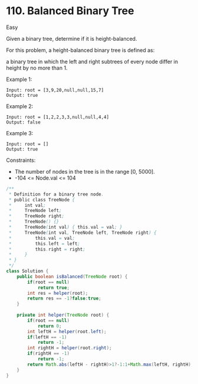 # 110. Balanced Binary Tree
Easy

Given a binary tree, determine if it is height-balanced.

For this problem, a height-balanced binary tree is defined as:

a binary tree in which the left and right subtrees of every node differ in height by no more than 1.

 

Example 1:
```
Input: root = [3,9,20,null,null,15,7]
Output: true
```

Example 2:
```
Input: root = [1,2,2,3,3,null,null,4,4]
Output: false
```

Example 3:
```
Input: root = []
Output: true
```

Constraints:
- The number of nodes in the tree is in the range [0, 5000].
- -104 <= Node.val <= 104

```java
/**
 * Definition for a binary tree node.
 * public class TreeNode {
 *     int val;
 *     TreeNode left;
 *     TreeNode right;
 *     TreeNode() {}
 *     TreeNode(int val) { this.val = val; }
 *     TreeNode(int val, TreeNode left, TreeNode right) {
 *         this.val = val;
 *         this.left = left;
 *         this.right = right;
 *     }
 * }
 */
class Solution {
    public boolean isBalanced(TreeNode root) {
        if(root == null)
            return true;
        int res = helper(root);
        return res == -1?false:true;
    }
    
    private int helper(TreeNode root) {
        if(root == null)
            return 0;
        int leftH = helper(root.left);
        if(leftH == -1)
            return -1;
        int rightH = helper(root.right);
        if(rightH == -1)
            return -1;
        return Math.abs(leftH - rightH)>1?-1:1+Math.max(leftH, rightH);
    }
}
```
